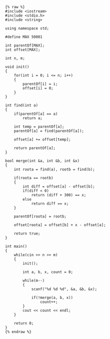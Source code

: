     {% raw %}
    #include <iostream>
    #include <stdio.h>
    #include <string>
    
    using namespace std;
    
    #define MAX 50001
    
    int parentOf[MAX];
    int offset[MAX];
    
    int n, m;
    
    void init()
    {
    	for(int i = 0; i <= n; i++)	
    	{
    		parentOf[i] = i;
    		offset[i] = 0;
    	}
    }
    
    int find(int a)
    {
    	if(parentOf[a] == a)
    		return a;
    	
    	int temp = parentOf[a];
    	parentOf[a] = find(parentOf[a]);
    	
    	offset[a] += offset[temp];
    
    	return parentOf[a];
    }
    
    bool merge(int &a, int &b, int &x)
    {
    	int roota = find(a), rootb = find(b);
    
    	if(roota == rootb)
    	{
    		int diff = offset[a] - offset[b];
    		if(diff < 0)	
    			return (diff + 300) == x;
    		else
    			return diff == x;
    	}
    
    	parentOf[roota] = rootb;
    
    	offset[roota] = offset[b] + x - offset[a];
    
    	return true;	
    }
    
    int main()
    {
    	while(cin >> n >> m)
    	{
    		init();
    
    		int a, b, x, count = 0;
    
    		while(m--)
    		{
    			scanf("%d %d %d", &a, &b, &x);
    
    			if(!merge(a, b, x))
    				count++;
    		}
    		cout << count << endl;
    	}
    
    	return 0;
    }
    {% endraw %}
